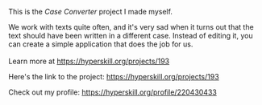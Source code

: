 This is the *Case Converter* project I made myself.


We work with texts quite often, and it's very sad when it turns out that the text should have been written in a different case. Instead of editing it, you can create a simple application that does the job for us.<br/><br/>Learn more at <a href="https://hyperskill.org/projects/193?utm_source=ide&utm_medium=ide&utm_campaign=ide&utm_content=project-card">https://hyperskill.org/projects/193</a>

Here's the link to the project: https://hyperskill.org/projects/193

Check out my profile: https://hyperskill.org/profile/220430433